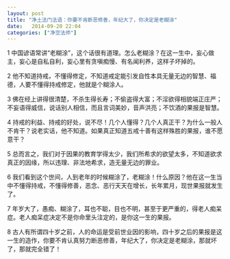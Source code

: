 ```yaml
---
layout: post
title: "净土法门法语：你要不肯断恶修善，年纪大了，你决定是老糊涂"
date:   2014-09-20 22:04
categories: ["净空法师"]
---
```


	
1 中国谚语常讲“老糊涂”，这个话很有道理。怎么老糊涂？在这一生中，妄心做主，妄心是自私自利，妄心里有贪嗔痴慢、有名闻利养，这样子坏掉的。

2 他不知道持戒，不懂得修定，不知道戒定能引发自性本具无量无边的智慧、福德，人要不懂得持戒修定，他就是个糊涂人。

3 佛在经上讲得很清楚，不杀生得长寿；不偷盗得大富；不淫欲得相貌端正庄严；不妄语得威信，说话别人相信，而且言词美妙，音声洪亮；不饮酒的果报是智慧。

4 持戒的利益、持戒的好处，说不尽！几个人懂得？几个人真正干？为什么一般人不肯干？说老实话，他不知道。如果真正知道五戒十善有这样殊胜的果报，谁不愿意干？

5 总而言之，我们对于因果的教育学得太少，我们所希求的欲望太多，不知道欲求真正的因缘，所以违理、非法地希求，造无量无边的罪业。

6 我们看到这个世间，人到老年的时候糊涂了，老糊涂！什么原因？他在这一生当中不懂得持戒，不懂得修善，恶念、恶行天天在增长，长年累月，现世果报就发生了。

7 年岁大了，愚痴、糊涂了，耳也不聪，目也不明，甚至于更严重的，得老人痴呆症。老人痴呆症决定不是你命里头注定的，是你这一生的果报。

8 古人有所谓四十岁之前，人的命运是受前世业因的影响，四十岁之后的果报是这一生的造作，你要不肯认真努力断恶修善，年纪大了，你决定是老糊涂，那就坏了，那就完全错了！	　


